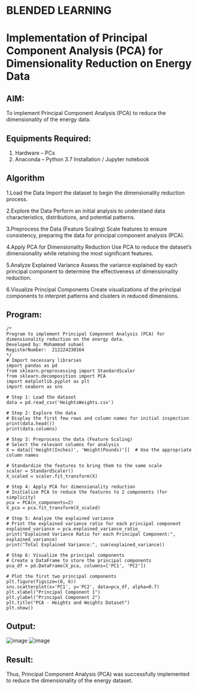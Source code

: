 # BLENDED LEARNING
# Implementation of Principal Component Analysis (PCA) for Dimensionality Reduction on Energy Data

## AIM:
To implement Principal Component Analysis (PCA) to reduce the dimensionality of the energy data.

## Equipments Required:
1. Hardware – PCs
2. Anaconda – Python 3.7 Installation / Jupyter notebook

## Algorithm
1.Load the Data Import the dataset to begin the dimensionality reduction process.

2.Explore the Data Perform an initial analysis to understand data characteristics, distributions, and potential patterns.

3.Preprocess the Data (Feature Scaling) Scale features to ensure consistency, preparing the data for principal component analysis (PCA).

4.Apply PCA for Dimensionality Reduction Use PCA to reduce the dataset’s dimensionality while retaining the most significant features.

5.Analyze Explained Variance Assess the variance explained by each principal component to determine the effectiveness of dimensionality reduction.

6.Visualize Principal Components Create visualizations of the principal components to interpret patterns and clusters in reduced dimensions.

## Program:
```
/*
Program to implement Principal Component Analysis (PCA) for dimensionality reduction on the energy data.
Developed by: Mohammad suhael
RegisterNumber:  212224230164
*/
# Import necessary libraries
import pandas as pd
from sklearn.preprocessing import StandardScaler
from sklearn.decomposition import PCA
import matplotlib.pyplot as plt
import seaborn as sns

# Step 1: Load the dataset 
data = pd.read_csv('HeightsWeights.csv')

# Step 2: Explore the data
# Display the first few rows and column names for initial inspection
print(data.head())
print(data.columns)

# Step 3: Preprocess the data (Feature Scaling)
# Select the relevant columns for analysis
X = data[['Height(Inches)', 'Weight(Pounds)']]  # Use the appropriate column names

# Standardize the features to bring them to the same scale
scaler = StandardScaler()
X_scaled = scaler.fit_transform(X)

# Step 4: Apply PCA for dimensionality reduction
# Initialize PCA to reduce the features to 2 components (for simplicity)
pca = PCA(n_components=2)
X_pca = pca.fit_transform(X_scaled)

# Step 5: Analyze the explained variance
# Print the explained variance ratio for each principal component
explained_variance = pca.explained_variance_ratio_
print("Explained Variance Ratio for each Principal Component:", explained_variance)
print("Total Explained Variance:", sum(explained_variance))

# Step 6: Visualize the principal components
# Create a DataFrame to store the principal components
pca_df = pd.DataFrame(X_pca, columns=['PC1', 'PC2'])

# Plot the first two principal components
plt.figure(figsize=(8, 6))
sns.scatterplot(x='PC1', y='PC2', data=pca_df, alpha=0.7)
plt.xlabel("Principal Component 1")
plt.ylabel("Principal Component 2")
plt.title("PCA - Heights and Weights Dataset")
plt.show()
```

## Output:
![image](https://github.com/user-attachments/assets/6d4c75f4-0219-4bfd-9d5c-79a81d197a16)
![image](https://github.com/user-attachments/assets/63b25e8e-4c43-48cc-8d38-738f4e81bbe0)



## Result:
Thus, Principal Component Analysis (PCA) was successfully implemented to reduce the dimensionality of the energy dataset.
